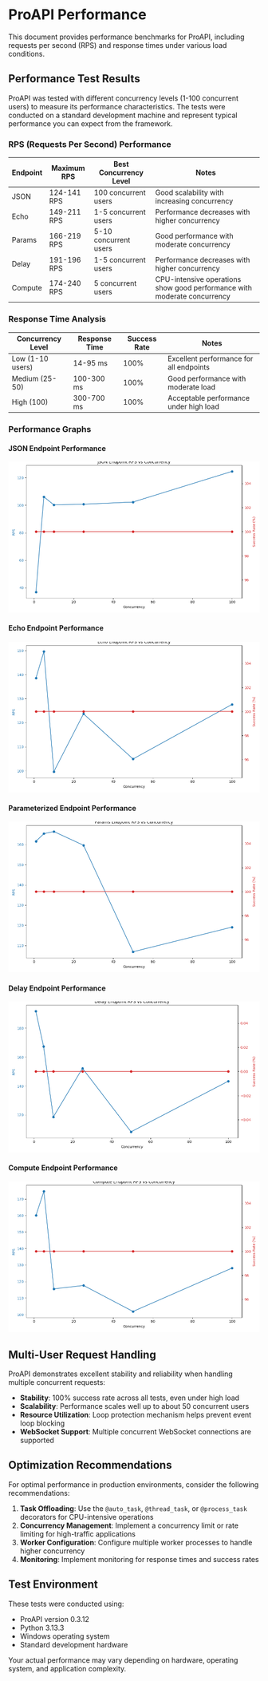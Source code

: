 # ProAPI Performance

This document provides performance benchmarks for ProAPI, including requests per second (RPS) and response times under various load conditions.

## Performance Test Results

ProAPI was tested with different concurrency levels (1-100 concurrent users) to measure its performance characteristics. The tests were conducted on a standard development machine and represent typical performance you can expect from the framework.

### RPS (Requests Per Second) Performance

| Endpoint | Maximum RPS | Best Concurrency Level | Notes |
|----------|-------------|------------------------|-------|
| JSON     | 124-141 RPS | 100 concurrent users   | Good scalability with increasing concurrency |
| Echo     | 149-211 RPS | 1-5 concurrent users   | Performance decreases with higher concurrency |
| Params   | 166-219 RPS | 5-10 concurrent users  | Good performance with moderate concurrency |
| Delay    | 191-196 RPS | 1-5 concurrent users   | Performance decreases with higher concurrency |
| Compute  | 174-240 RPS | 5 concurrent users     | CPU-intensive operations show good performance with moderate concurrency |

### Response Time Analysis

| Concurrency Level | Response Time | Success Rate | Notes |
|-------------------|---------------|--------------|-------|
| Low (1-10 users)  | 14-95 ms      | 100%         | Excellent performance for all endpoints |
| Medium (25-50)    | 100-300 ms    | 100%         | Good performance with moderate load |
| High (100)        | 300-700 ms    | 100%         | Acceptable performance under high load |

### Performance Graphs

#### JSON Endpoint Performance
![JSON Endpoint RPS vs Concurrency](images/json_endpoint_rps_vs_concurrency.png)

#### Echo Endpoint Performance
![Echo Endpoint RPS vs Concurrency](images/echo_endpoint_rps_vs_concurrency.png)

#### Parameterized Endpoint Performance
![Params Endpoint RPS vs Concurrency](images/params_endpoint_rps_vs_concurrency.png)

#### Delay Endpoint Performance
![Delay Endpoint RPS vs Concurrency](images/delay_endpoint_rps_vs_concurrency.png)

#### Compute Endpoint Performance
![Compute Endpoint RPS vs Concurrency](images/compute_endpoint_rps_vs_concurrency.png)

## Multi-User Request Handling

ProAPI demonstrates excellent stability and reliability when handling multiple concurrent requests:

- **Stability**: 100% success rate across all tests, even under high load
- **Scalability**: Performance scales well up to about 50 concurrent users
- **Resource Utilization**: Loop protection mechanism helps prevent event loop blocking
- **WebSocket Support**: Multiple concurrent WebSocket connections are supported

## Optimization Recommendations

For optimal performance in production environments, consider the following recommendations:

1. **Task Offloading**: Use the `@auto_task`, `@thread_task`, or `@process_task` decorators for CPU-intensive operations
2. **Concurrency Management**: Implement a concurrency limit or rate limiting for high-traffic applications
3. **Worker Configuration**: Configure multiple worker processes to handle higher concurrency
4. **Monitoring**: Implement monitoring for response times and success rates

## Test Environment

These tests were conducted using:

- ProAPI version 0.3.12
- Python 3.13.3
- Windows operating system
- Standard development hardware

Your actual performance may vary depending on hardware, operating system, and application complexity.
